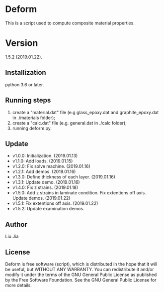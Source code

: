 # Deform
This is a script used to compute composite material properties.

# Version
1.5.2 (2019.01.22).

## Installization
python 3.6 or later.

## Running steps
1. create a "material.dat" file (e.g glass_epoxy.dat and graphite_epoxy.dat in ./materials folder);
2. create a "calc.dat" file (e.g. general.dat in ./calc folder);
3. running deform.py.

## Update
* v1.0.0: Initialization. (2019.01.13)
* v1.1.0: Add loads. (2019.01.15)
* v1.2.0: Fix solve machine. (2019.01.16)
* v1.2.1: Add demos. (2019.01.16)
* v1.3.0: Define thickness of each layer. (2019.01.16)
* v1.3.1: Update demo. (2019.01.16)
* v1.4.0: Fix z strains. (2019.01.18)
* v1.5.0: Add z strains in laminate condition. Fix extentions off axis. Update demos. (2019.01.22)
* v1.5.1: Fix extentions off axis. (2019.01.22)
* v1.5.2: Update examination demos.

## Author
Liu Jia

## License
Deform is free software (script), which is distributed in the hope that it will be useful, but WITHOUT ANY WARRANTY. You can redistribute it and/or modify it under the terms of the GNU General Public License as published by the Free Software Foundation. See the GNU General Public License for more details.
